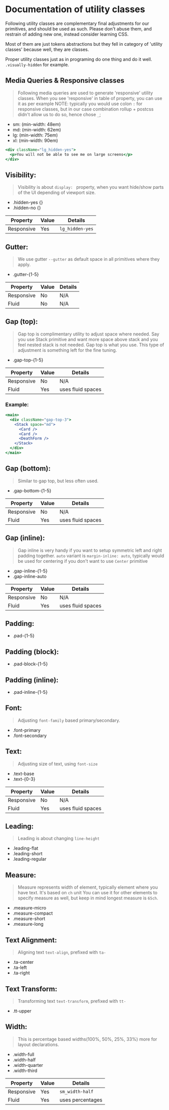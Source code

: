 # Documentation of utility classes

Following utility classes are complementary final adjustments for our primitives, and should be used as such.
Please don't abuse them, and restrain of adding new one, instead consider learning CSS.

Most of them are just tokens abstractions but they fell in category of 'utility classes' because well, they are classes.

Proper utility classes just as in programing do one thing and do it well. `.visually-hidden` for example.

## Media Queries & Responsive classes

> Following media queries are used to generate 'responsive' utility classes.
> When you see 'responsive' in table of property, you can use it as per example
> NOTE: typically you would use colon `:` for responsive classes, but in our case
> combination rollup + postcss didn't allow us to do so, hence chose `_`;

- sm: (min-width: 48em)
- md: (min-width: 62em)
- lg: (min-width: 75em)
- xl: (min-width: 90em)

```jsx
<div className="lg_hidden-yes">
  <p>You will not be able to see me on large screens</p>
</div>
```

## Visibility:

> Visibility is about `display: ` property, when you want hide/show parts of the UI depending of viewport size.

- .hidden-yes {}
- .hidden-no {}

| Property   | Value | Details         |
| ---------- | ----- | --------------- |
| Responsive | Yes   | `lg_hidden-yes` |

## Gutter:

> We use gutter `--gutter` as default space in all primitives where they apply.

- .gutter-{1-5}

| Property   | Value | Details |
| ---------- | ----- | ------- |
| Responsive | No    | N/A     |
| Fluid      | No    | N/A     |

## Gap (top):

> Gap top is complimentary utility to adjust space where needed. Say you use Stack primitive and want more space
> above stack and you feel nested stack is not needed. Gap top is what you use. This type of adjustment is
> something left for the fine tuning.

- .gap-top-{1-5}

| Property   | Value | Details           |
| ---------- | ----- | ----------------- |
| Responsive | No    | N/A               |
| Fluid      | Yes   | uses fluid spaces |

### Example:

```jsx
<main>
  <div className="gap-top-3">
    <Stack space="md">
      <Card />
      <Card />
      <DeathForm />
    </Stack>
  </div>
</main>
```

## Gap (bottom):

> Similar to gap top, but less often used.

- .gap-bottom-{1-5}

| Property   | Value | Details           |
| ---------- | ----- | ----------------- |
| Responsive | No    | N/A               |
| Fluid      | Yes   | uses fluid spaces |

## Gap (inline):

> Gap inline is very handy if you want to setup symmetric left and right padding together.
> `auto` variant is `margin-inline: auto`, typically would be used for centering if you don't want to use `Center` primitive

- .gap-inline-{1-5}
- .gap-inline-auto

| Property   | Value | Details           |
| ---------- | ----- | ----------------- |
| Responsive | No    | N/A               |
| Fluid      | Yes   | uses fluid spaces |

## Padding:

- .pad-{1-5}

## Padding (block):

- .pad-block-{1-5}

## Padding (inline):

- .pad-inline-{1-5}

## Font:

> Adjusting `font-family` based primary/secondary.

- .font-primary
- .font-secondary

## Text:

> Adjusting size of text, using `font-size`

- .text-base
- .text-{0-3}

| Property   | Value | Details           |
| ---------- | ----- | ----------------- |
| Responsive | No    | N/A               |
| Fluid      | Yes   | uses fluid spaces |

## Leading:

> Leading is about changing `line-height`

- .leading-flat
- .leading-short
- .leading-regular

## Measure:

> Measure represents width of element, typically element where you have text. It's based on `ch` unit
> You can use it for other elements to specify measure as well, but keep in mind longest measure is `65ch`.

- .measure-micro
- .measure-compact
- .measure-short
- .measure-long

## Text Alignment:

> Aligning text `text-align`, prefixed with `ta-`

- .ta-center
- .ta-left
- .ta-right

## Text Transform:

> Transforming text `text-transform`, prefixed with `tt-`

- .tt-upper

## Width:

> This is percentage based widths(100%, 50%, 25%, 33%) more for layout declarations.

- .width-full
- .width-half
- .width-quarter
- .width-third

| Property   | Value | Details          |
| ---------- | ----- | ---------------- |
| Responsive | Yes   | `sm_width-half`  |
| Fluid      | Yes   | uses percentages |
